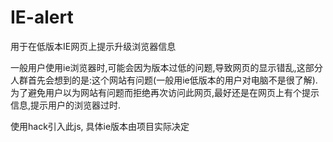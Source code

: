 # IE-alert
用于在低版本IE网页上提示升级浏览器信息


一般用户使用ie浏览器时,可能会因为版本过低的问题,导致网页的显示错乱,这部分人群首先会想到的是:这个网站有问题(一般用ie低版本的用户对电脑不是很了解).为了避免用户以为网站有问题而拒绝再次访问此网页,最好还是在网页上有个提示信息,提示用户的浏览器过时.

使用hack引入此js, 具体ie版本由项目实际决定

>   <!--[if lt IE 9]>
>         \<script src="IE-alert.js">\</script>
>    <![endif]-->
